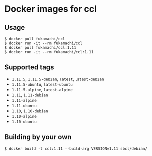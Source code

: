 # Docker images for ccl

## Usage

```
$ docker pull fukamachi/ccl
$ docker run -it --rm fukamachi/ccl
$ docker pull fukamachi/ccl:1.11
$ docker run -it --rm fukamachi/ccl:1.11
```

## Supported tags

- `1.11.5`, `1.11.5-debian`, `latest`, `latest-debian`
- `1.11.5-ubuntu`, `latest-ubuntu`
- `1.11.5-alpine`, `latest-alpine`
- `1.11`, `1.11-debian`
- `1.11-alpine`
- `1.11-ubuntu`
- `1.10`, `1.10-debian`
- `1.10-alpine`
- `1.10-ubuntu`

## Building by your own

```
$ docker build -t ccl:1.11 --build-arg VERSION=1.11 sbcl/debian/
```
